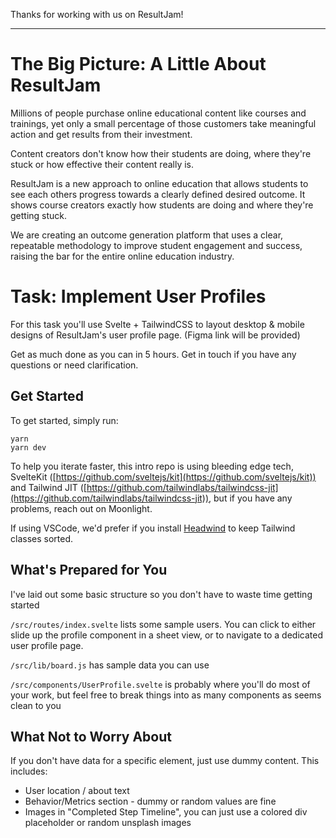 Thanks for working with us on ResultJam!

---


# The Big Picture: A Little About ResultJam

Millions of people purchase online educational content like courses and trainings, yet only a small percentage of those customers take meaningful action and get results from their investment.

Content creators don't know how their students are doing, where they're stuck or how effective their content really is.

ResultJam is a new approach to online education that allows students to see each others progress towards a clearly defined desired outcome. It shows course creators exactly how students are doing and where they're getting stuck.

We are creating an outcome generation platform that uses a clear, repeatable methodology to improve student engagement and success, raising the bar for the entire online education industry.



# Task: Implement User Profiles

For this task you'll use Svelte + TailwindCSS to layout desktop & mobile designs of ResultJam's user profile page. (Figma link will be provided)

Get as much done as you can in 5 hours. Get in touch if you have any questions or need clarification.


## Get Started

To get started, simply run:

```
yarn
yarn dev
```

To help you iterate faster, this intro repo is using bleeding edge tech, SvelteKit ([https://github.com/sveltejs/kit](https://github.com/sveltejs/kit)) and Tailwind JIT ([https://github.com/tailwindlabs/tailwindcss-jit](https://github.com/tailwindlabs/tailwindcss-jit)), but if you have any problems, reach out on Moonlight.

If using VSCode, we'd prefer if you install [Headwind](https://marketplace.visualstudio.com/items?itemName=heybourn.headwind) to keep Tailwind classes sorted.


## What's Prepared for You

I've laid out some basic structure so you don't have to waste time getting started

`/src/routes/index.svelte` lists some sample users. You can click to either slide up the profile component in a sheet view, or to navigate to a dedicated user profile page.

`/src/lib/board.js` has sample data you can use

`/src/components/UserProfile.svelte` is probably where you'll do most of your work, but feel free to break things into as many components as seems clean to you


## What Not to Worry About

If you don't have data for a specific element, just use dummy content. This includes:

- User location / about text
- Behavior/Metrics section - dummy or random values are fine
- Images in "Completed Step Timeline", you can just use a colored div placeholder or random unsplash images

